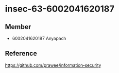# insec-63-6002041620187
## Member
- 6002041620187 Anyapach 
## Reference
https://github.com/prawee/information-security
